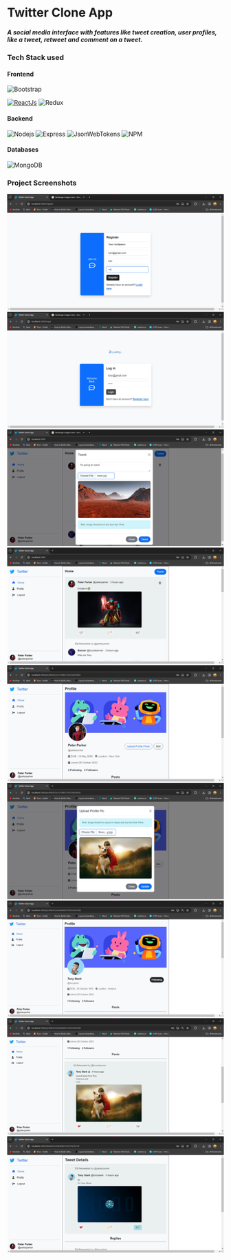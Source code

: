 # Twitter Clone App

##### A social media interface with features like tweet creation, user profiles, like a tweet, retweet and comment on a tweet.

### Tech Stack used

#### Frontend

![Bootstrap](https://img.shields.io/badge/bootstrap-%23563D7C.svg?style=for-the-badge&logo=bootstrap&logoColor=white)

[![ReactJs](https://img.shields.io/badge/react-%2320232a.svg?style=for-the-badge&logo=react&logoColor=%2361DAFB)](https://github.com/DurgeshBhoye/Instagram-Clone-App)
![Redux](https://img.shields.io/badge/Redux-593D88?style=for-the-badge&logo=redux&logoColor=white)
</br>

#### Backend
![Nodejs](https://img.shields.io/badge/Node.js-337733?style=for-the-badge&labelColor=black&logo=node.js&logoColor=3C873A)
![Express](https://img.shields.io/badge/Express.js-000000?style=for-the-badge&logo=express&logoColor=white)
![JsonWebTokens](https://img.shields.io/badge/jwt-000000?style=for-the-badge&logo=jsonwebtokens&logoColor=purple)
![NPM](https://img.shields.io/badge/NPM-%23121011.svg?style=for-the-badge&logo=npm&logoColor=red)

#### Databases
![MongoDB](https://img.shields.io/badge/MongoDB-darkgreen?style=for-the-badge&labelColor=black&logo=mongodb&logoColor=darkgreen)


### Project Screenshots
<img src="img/Screenshot 00002.jpg" alt="Sign up page">
<img src="img/Screenshot 001.jpg" alt="Login page">
<img src="img/Screenshot 01.jpg" alt="Post Tweet">
<img src="img/Screenshot 1.jpg" alt="Home page">
<img src="img/Screenshot 3.jpg" alt="User Profile page">
<img src="img/Screenshot 4.jpg" alt="Edit profile pic">
<img src="img/Screenshot 7.jpg" alt="profile page">
<img src="img/Screenshot 8.jpg" alt="current user posts page">
<img src="img/Screenshot 11.jpg" alt="Tweet details page">

